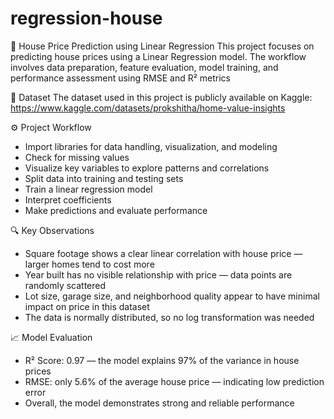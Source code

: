 # regression-house
🏡 House Price Prediction using Linear Regression
This project focuses on predicting house prices using a Linear Regression model. The workflow involves data preparation, feature evaluation, model training, and performance assessment using RMSE and R² metrics

📁 Dataset
The dataset used in this project is publicly available on Kaggle: https://www.kaggle.com/datasets/prokshitha/home-value-insights

⚙️ Project Workflow
- Import libraries for data handling, visualization, and modeling
- Check for missing values
- Visualize key variables to explore patterns and correlations
- Split data into training and testing sets
- Train a linear regression model
- Interpret coefficients
- Make predictions and evaluate performance

🔍 Key Observations
- Square footage shows a clear linear correlation with house price — larger homes tend to cost more
- Year built has no visible relationship with price — data points are randomly scattered
- Lot size, garage size, and neighborhood quality appear to have minimal impact on price in this dataset
- The data is normally distributed, so no log transformation was needed

📈 Model Evaluation
- R² Score: 0.97 — the model explains 97% of the variance in house prices
- RMSE: only 5.6% of the average house price — indicating low prediction error
- Overall, the model demonstrates strong and reliable performance
